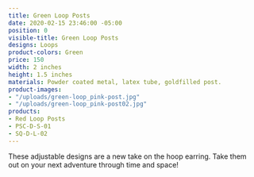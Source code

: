 ```yaml
---
title: Green Loop Posts
date: 2020-02-15 23:46:00 -05:00
position: 0
visible-title: Green Loop Posts
designs: Loops
product-colors: Green
price: 150
width: 2 inches
height: 1.5 inches
materials: Powder coated metal, latex tube, goldfilled post.
product-images:
- "/uploads/green-loop_pink-post.jpg"
- "/uploads/green-loop_pink-post02.jpg"
products:
- Red Loop Posts
- PSC-D-S-01
- SQ-D-L-02
---
```


These adjustable designs are a new take on the hoop earring. Take them out on your next adventure through time and space!